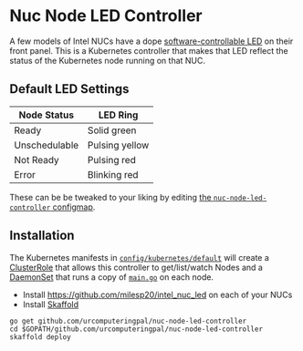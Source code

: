 # Nuc Node LED Controller

A few models of Intel NUCs have a dope [software-controllable LED](https://github.com/milesp20/intel_nuc_led) on their front panel. This is a Kubernetes controller that makes that LED reflect the status of the Kubernetes node running on that NUC.

## Default LED Settings

|Node Status   |LED Ring       |
|--------------|---------------|
|Ready         |Solid green    |
|Unschedulable |Pulsing yellow |
|Not Ready     |Pulsing red    |
|Error         |Blinking red   |

These can be be tweaked to your liking by editing [the `nuc-node-led-controller` configmap](./config/kubernetes/default/configmaps/nuc-node-led-controller.yaml).

## Installation

The Kubernetes manifests in [`config/kubernetes/default`](./config/kubernetes/default) will create a [ClusterRole](./config/kubernetes/default/clusterroles/nuc-node-led-controller.yaml) that allows this controller to get/list/watch Nodes and a [DaemonSet](./config/kubernetes/default/daemonsets/nuc-node-led-controller.yaml) that runs a copy of [`main.go`](./main.go) on each node.

* Install https://github.com/milesp20/intel_nuc_led on each of your NUCs
* Install [Skaffold](https://github.com/GoogleContainerTools/skaffold)

```
go get github.com/urcomputeringpal/nuc-node-led-controller
cd $GOPATH/github.com/urcomputeringpal/nuc-node-led-controller
skaffold deploy
```
